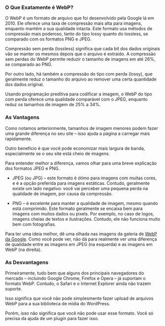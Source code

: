### O Que Exatamente é WebP?

O WebP é um formato de arquivo que foi desenvolvido pela Google lá em 2010. Ele oferece uma taxa de compressão mais alta para imagens, enquanto mantém a sua qualidade intacta. Este formato usa métodos de compressão mais poderoso, tanto do tipo lossy quanto do lossless, se comparado com os formatos PNG e JPEG.

Compressão sem perda (lossless) significa que cada bit dos dados originais vão se manter os mesmos depois que o arquivo é extraído. A compressão sem perdas do WebP permite reduzir o tamanho de imagens em até 26%, se comparado ao PNG.

Por outro lado, há também a compressão do tipo com perda (lossy), que geralmente reduz o tamanho do arquivo ao remover uma certa quantidade dos dados original.

Usando programação preditiva para codificar a imagem, o WebP do tipo com perda oferece uma qualidade comparável com o JPEG, enquanto reduz os tamanhos de imagem de 25% a 34%.

### As Vantagens

Como notamos anteriormente, tamanhos de imagem menores podem fazer uma grande diferença no seu site – isso ajuda a página a carregar mais rapidamente.

Outro benefício é que você pode economizar mais largura de banda, especialmente se o seu site está cheio de imagens.

Para entender melhor a diferença, vamos olhar para uma breve explicação dos formatos JPEG e PNG.

- JPEG (ou JPG) – este formato é ótimo para imagens com muitas cores, e é a opção preferida para imagens estáticas. Contudo, geralmente existe um lado negativo: você vai perceber uma pequena perda na qualidade de imagem, por causa da compressão.

- PNG – é excelente para manter a qualidade de imagem, mesmo quando está comprimido. Este formato geralmente se encaixa bem para imagens com muitos dados ou pixels. Por exemplo, no caso de logos, imagens cheias de textos e ilustrações. Contudo, ele não funciona muito bem com fotografias.

Para ter uma ideia melhor, dê uma olhada nas imagens da galeria de [WebP da Google](https://developers.google.com/speed/webp/gallery1). Como você pode ver, não dá para realmente ver uma diferença de qualidade entre as imagens em JPEG (na esquerda) e as imagens em WebP (na direita).

### As Desvantagens

Primeiramente, tudo bem que alguns dos principais navegadores do mercado – incluindo Google Chrome, Firefox e Opera – já suportam o formato WebP. Contudo, o Safari e o Internet Explorer ainda não trazem suporte.

Isso significa que você não pode simplesmente fazer upload de arquivos WebP para a sua biblioteca de mídia do WordPress.

Porém, isso não significa que você não pode usar esse formato. Você só precisa da ajuda de um plugin para fazer isso.